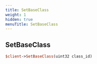 ```yaml
---
title: SetBaseClass
weight: 1
hidden: true
menuTitle: SetBaseClass
---
```

## SetBaseClass
```perl
$client->SetBaseClass(uint32 class_id)
```